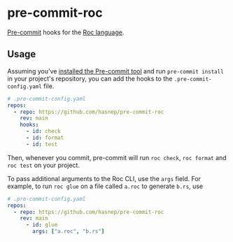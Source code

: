 # pre-commit-roc

[Pre-commit](https://pre-commit.com/) hooks for the [Roc language](https://roc-lang.org/).

## Usage

Assuming you've [installed the Pre-commit tool](https://pre-commit.com/#install) and run `pre-commit install` in your project's repository, you can add the hooks to the `.pre-commit-config.yaml` file.

```yaml
# .pre-commit-config.yaml
repos:
  - repo: https://github.com/hasnep/pre-commit-roc
    rev: main
    hooks:
      - id: check
      - id: format
      - id: test
```

Then, whenever you commit, pre-commit will run `roc check`, `roc format` and `roc test` on your project.

To pass additional arguments to the Roc CLI, use the `args` field.
For example, to run `roc glue` on a file called `a.roc` to generate `b.rs`, use

```yaml
# .pre-commit-config.yaml
repos:
  - repo: https://github.com/hasnep/pre-commit-roc
    rev: main
      - id: glue
        args: ["a.roc", "b.rs"]
```
